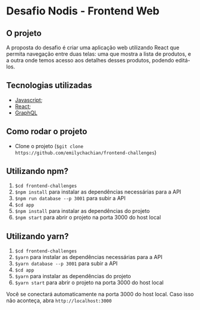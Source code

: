 # Desafio Nodis - Frontend Web

## O projeto
A proposta do desafio é criar uma aplicação web utilizando React que permita navegação entre duas telas: uma que mostra a lista de produtos, e a outra onde temos acesso aos detalhes desses produtos, podendo editá-los. 

## Tecnologias utilizadas
* [Javascript](https://www.javascript.com/);
* [React](https://reactjs.org/);
* [GraphQL](https://graphql.org/)


## Como rodar o projeto
* Clone o projeto (`$git clone https://github.com/emilychachian/frontend-challenges`)

## Utilizando npm? 
1. `$cd frontend-challenges`
2. `$npm install` para instalar as dependências necessárias para a API
3. `$npm run database --p 3001` para subir a API 
4. `$cd app` 
5. `$npm install` para instalar as dependências do projeto 
6. `$npm start` para abrir o projeto na porta 3000 do host local 

## Utilizando yarn? 
1. `$cd frontend-challenges`
2. `$yarn` para instalar as dependências necessárias para a API
3. `$yarn database --p 3001` para subir a API
4. `$cd app`
5. `$yarn` para instalar as dependências do projeto 
6. `$yarn start` para abrir o projeto na porta 3000 do host local 

Você se conectará automaticamente na porta 3000 do host local. Caso isso não aconteça, abra `http://localhost:3000`
